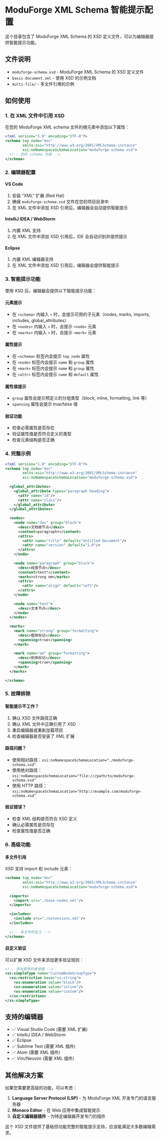 # ModuForge XML Schema 智能提示配置

这个目录包含了 ModuForge XML Schema 的 XSD 定义文件，可以为编辑器提供智能提示功能。

## 文件说明

- `moduforge-schema.xsd` - ModuForge XML Schema 的 XSD 定义文件
- `basic-document.xml` - 使用 XSD 的示例文档
- `multi-file/` - 多文件引用的示例

## 如何使用

### 1. 在 XML 文件中引用 XSD

在您的 ModuForge XML schema 文件的根元素中添加以下属性：

```xml
<?xml version="1.0" encoding="UTF-8"?>
<schema top_node="doc" 
        xmlns:xsi="http://www.w3.org/2001/XMLSchema-instance"
        xsi:noNamespaceSchemaLocation="moduforge-schema.xsd">
  <!-- 您的 schema 内容 -->
</schema>
```

### 2. 编辑器配置

#### VS Code
1. 安装 "XML" 扩展 (Red Hat)
2. 确保 `moduforge-schema.xsd` 文件在您的项目目录中
3. 在 XML 文件中添加 XSD 引用后，编辑器会自动提供智能提示

#### IntelliJ IDEA / WebStorm
1. 内置 XML 支持
2. 在 XML 文件中添加 XSD 引用后，IDE 会自动识别并提供提示

#### Eclipse
1. 内置 XML 编辑器支持
2. 在 XML 文件中添加 XSD 引用后，编辑器会提供智能提示

### 3. 智能提示功能

使用 XSD 后，编辑器会提供以下智能提示功能：

#### 元素提示
- 在 `<schema>` 内输入 `<` 时，会提示可用的子元素（nodes, marks, imports, includes, global_attributes）
- 在 `<nodes>` 内输入 `<` 时，会提示 `<node>` 元素
- 在 `<marks>` 内输入 `<` 时，会提示 `<mark>` 元素

#### 属性提示
- 在 `<schema>` 标签内会提示 `top_node` 属性
- 在 `<node>` 标签内会提示 `name` 和 `group` 属性
- 在 `<mark>` 标签内会提示 `name` 和 `group` 属性
- 在 `<attr>` 标签内会提示 `name` 和 `default` 属性

#### 属性值提示
- `group` 属性会提示预定义的分组类型（block, inline, formatting, link 等）
- `spanning` 属性会提示 true/false 值

#### 验证功能
- 检查必需属性是否存在
- 验证属性值是否符合定义的类型
- 检查元素结构是否正确

### 4. 完整示例

```xml
<?xml version="1.0" encoding="UTF-8"?>
<schema top_node="doc" 
        xmlns:xsi="http://www.w3.org/2001/XMLSchema-instance"
        xsi:noNamespaceSchemaLocation="moduforge-schema.xsd">
  
  <global_attributes>
    <global_attribute types="paragraph heading">
      <attr name="id"/>
      <attr name="class"/>
    </global_attribute>
  </global_attributes>
  
  <nodes>
    <node name="doc" group="block">
      <desc>文档根节点</desc>
      <content>paragraph+</content>
      <attrs>
        <attr name="title" default="Untitled Document"/>
        <attr name="version" default="1.0"/>
      </attrs>
    </node>
    
    <node name="paragraph" group="block">
      <desc>段落节点</desc>
      <content>text*</content>
      <marks>strong em</marks>
      <attrs>
        <attr name="align" default="left"/>
      </attrs>
    </node>
    
    <node name="text">
      <desc>文本节点</desc>
    </node>
  </nodes>
  
  <marks>
    <mark name="strong" group="formatting">
      <desc>粗体标记</desc>
      <spanning>true</spanning>
    </mark>
    
    <mark name="em" group="formatting">
      <desc>斜体标记</desc>
      <spanning>true</spanning>
    </mark>
  </marks>
  
</schema>
```

### 5. 故障排除

#### 智能提示不工作？
1. 确认 XSD 文件路径正确
2. 确认 XML 文件中正确引用了 XSD
3. 重启编辑器或重新加载项目
4. 检查编辑器是否安装了 XML 扩展

#### 路径问题？
- 使用相对路径：`xsi:noNamespaceSchemaLocation="./moduforge-schema.xsd"`
- 使用绝对路径：`xsi:noNamespaceSchemaLocation="file:///path/to/moduforge-schema.xsd"`
- 使用 HTTP 路径：`xsi:noNamespaceSchemaLocation="http://example.com/moduforge-schema.xsd"`

#### 验证错误？
- 检查 XML 结构是否符合 XSD 定义
- 确认必需属性是否存在
- 检查属性值是否正确

### 6. 高级功能

#### 多文件引用
XSD 支持 import 和 include 元素：

```xml
<schema top_node="doc" 
        xmlns:xsi="http://www.w3.org/2001/XMLSchema-instance"
        xsi:noNamespaceSchemaLocation="moduforge-schema.xsd">
  
  <imports>
    <import src="./base-nodes.xml"/>
  </imports>
  
  <includes>
    <include src="./extensions.xml"/>
  </includes>
  
  <!-- 本文件的定义 -->
</schema>
```

#### 自定义验证
可以扩展 XSD 文件来添加更多验证规则：

```xml
<!-- 添加更多的枚举值 -->
<xs:simpleType name="CustomNodeGroupType">
  <xs:restriction base="xs:string">
    <xs:enumeration value="block"/>
    <xs:enumeration value="inline"/>
    <xs:enumeration value="custom"/>
  </xs:restriction>
</xs:simpleType>
```

## 支持的编辑器

- ✅ Visual Studio Code (需要 XML 扩展)
- ✅ IntelliJ IDEA / WebStorm
- ✅ Eclipse
- ✅ Sublime Text (需要 XML 插件)
- ✅ Atom (需要 XML 插件)
- ✅ Vim/Neovim (需要 XML 插件)

## 其他解决方案

如果您需要更高级的功能，可以考虑：

1. **Language Server Protocol (LSP)** - 为 ModuForge XML 开发专门的语言服务器
2. **Monaco Editor** - 在 Web 应用中集成智能提示
3. **自定义编辑器插件** - 为特定编辑器开发专门的插件

这个 XSD 文件提供了基础但功能完整的智能提示支持，应该能满足大多数编辑需求。 